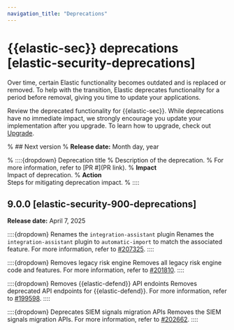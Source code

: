 ```yaml
---
navigation_title: "Deprecations"
---
```


# {{elastic-sec}} deprecations [elastic-security-deprecations]
Over time, certain Elastic functionality becomes outdated and is replaced or removed. To help with the transition, Elastic deprecates functionality for a period before removal, giving you time to update your applications. 

Review the deprecated functionality for {{elastic-sec}}. While deprecations have no immediate impact, we strongly encourage you update your implementation after you upgrade. To learn how to upgrade, check out [Upgrade](/deploy-manage/upgrade.md).

% ## Next version
% **Release date:** Month day, year

% ::::{dropdown} Deprecation title
% Description of the deprecation.
% For more information, refer to [PR #](PR link).
% **Impact**<br> Impact of deprecation. 
% **Action**<br> Steps for mitigating deprecation impact.
% ::::

## 9.0.0 [elastic-security-900-deprecations]
**Release date:** April 7, 2025

::::{dropdown} Renames the `integration-assistant` plugin
Renames the `integration-assistant` plugin to `automatic-import` to match the associated feature.
For more information, refer to [#207325]({{kib-pull}}207325).
::::

::::{dropdown} Removes legacy risk engine
Removes all legacy risk engine code and features.
For more information, refer to [#201810]({{kib-pull}}201810).
::::

::::{dropdown} Removes {{elastic-defend}} API endoints
Removes deprecated API endpoints for {{elastic-defend}}.
For more information, refer to [#199598]({{kib-pull}}199598).
::::

::::{dropdown} Deprecates SIEM signals migration APIs
Removes the SIEM signals migration APIs.
For more information, refer to [#202662]({{kib-pull}}202662).
::::